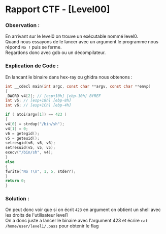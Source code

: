 # Rapport CTF - [Level00]

### Observation :
En arrivant sur le level0 on trouve un exécutable nommé level0. \
Quand nous essayons de le lancer avec un argument le programme nous répond `No !` puis se ferme. \
Regardons donc avec gdb ou un décompilateur. 


### Explication de Code :
En lancant le binaire dans hex-ray ou ghidra nous obtenons :
```c
int __cdecl main(int argc, const char **argv, const char **envp)
{
_DWORD v4[2]; // [esp+10h] [ebp-10h] BYREF
int v5; // [esp+18h] [ebp-8h]
int v6; // [esp+1Ch] [ebp-4h]

if ( atoi(argv[1]) == 423 )
{
v4[0] = strdup("/bin/sh");
v4[1] = 0;
v6 = getegid();
v5 = geteuid();
setresgid(v6, v6, v6);
setresuid(v5, v5, v5);
execv("/bin/sh", v4);
}
else
{
fwrite("No !\n", 1, 5, stderr);
}
return 0;
}
```


### Solution :

On peut donc voir que si on écrit `423` en argument on obtient un shell avec les droits de l'utilisateur level1 \
On a donc juste a lancer le binaire avec l'argument 423 et écrire `cat /home/user/level1/.pass` pour obtenir le flag
